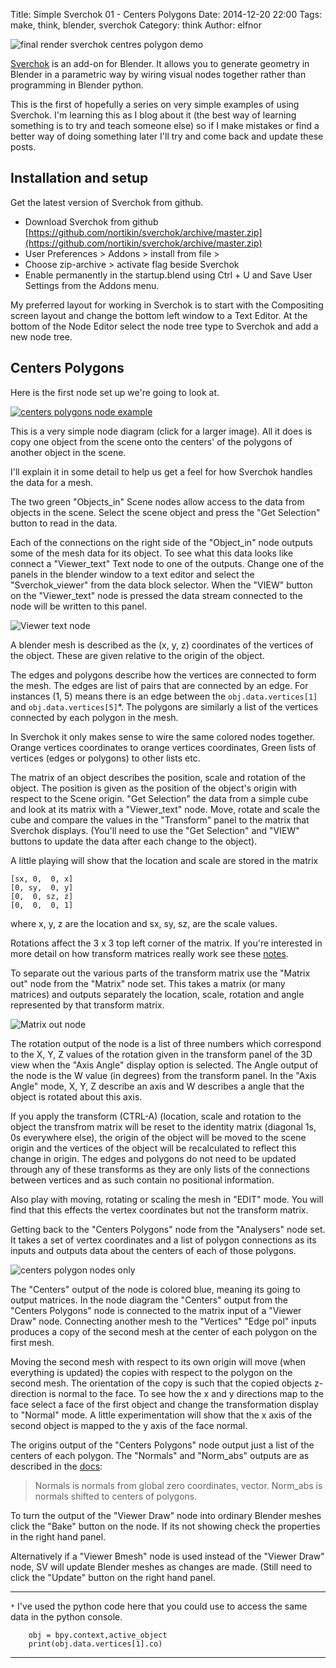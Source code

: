 Title: Simple Sverchok 01 - Centers Polygons
Date: 2014-12-20 22:00
Tags: make, think, blender, sverchok
Category: think
Author: elfnor

![final render sverchok centres polygon demo](./images/centers_polygon_demo_image.png)

[Sverchok](http://nikitron.cc.ua/sverchok_en.html) is an add-on for Blender. It allows you to generate geometry in Blender in a parametric way by wiring visual nodes together rather than programming in Blender python.

This is the first of hopefully a series on very simple examples of using Sverchok. I'm learning this as I blog about it (the best way of learning something is to try and teach someone else) so if I make mistakes or find a better way of doing something later I'll try and come back and update these posts.
 
Installation and setup
--------------

Get the latest version of Sverchok from github.

*  Download Sverchok from github [https://github.com/nortikin/sverchok/archive/master.zip](https://github.com/nortikin/sverchok/archive/master.zip)
*  User Preferences > Addons > install from file >
*  Choose zip-archive > activate flag beside Sverchok
*  Enable permanently in the startup.blend using Ctrl + U and Save User Settings from the  Addons menu. 

My preferred layout for working in Sverchok is to start with the Compositing screen layout and change the bottom left window to a Text Editor. At the bottom of the Node Editor select the node tree type to Sverchok and add a new node tree.

Centers Polygons
--------------

Here is the first node set up we're going to look at.

[![centers polygons node example](images/centers_polygons1.blend_low_res.png)]({filename}/images/centers_polygons1.blend.png)



This is a very simple node diagram (click for a larger image). All it does is copy one object from the scene onto the centers' of the polygons of another object in the scene.

I'll explain it in some detail to help us get a feel for how Sverchok handles the data for a mesh.

The two green "Objects_in" Scene nodes allow access to the data from objects in the scene. Select the scene object and press the "Get Selection" button to read in the data.

Each of the connections on the right side of the "Object_in" node outputs some of the mesh data for its object. To see what this data looks like connect a "Viewer_text" Text node to one of the outputs. Change one of  the panels in the blender window to a  text editor and select  the "Sverchok_viewer" from the data block selector. When the "VIEW" button on the "Viewer_text" node is pressed the data stream connected to the node will be written to this panel.

![Viewer text node](./images/centers_polygons1a.blend.png)


A blender mesh is described as the (x, y, z) coordinates of the vertices of the object. These are given relative to the origin of the object.

The edges and polygons describe how the vertices are connected to form the mesh. The edges are list of pairs that are connected by an edge. For instances (1, 5) means there is an edge between the `obj.data.vertices[1]` and `obj.data.vertices[5]`*. The polygons are similarly a list of the vertices connected by each polygon in the mesh.

In Sverchok it only makes sense to wire the same colored nodes together. Orange vertices coordinates  to orange vertices coordinates, Green lists of vertices (edges or polygons) to other lists etc.

The matrix of an object describes the position, scale and rotation of the object. The position is given as the position of the object's origin with respect to the Scene origin. "Get Selection" the data from a simple cube and look at its matrix with a "Viewer_text" node. Move, rotate and scale the cube and compare the values in the "Transform" panel to the matrix that Sverchok displays. (You'll need to use the "Get Selection" and "VIEW" buttons to update the data after each change to the object).

A little playing will show that the location and scale are stored in the matrix

```
[sx, 0,  0, x]
[0, sy,  0, y]
[0,  0, sz, z]
[0,  0,  0, 1]
```
where x, y, z are the location and sx, sy, sz, are the scale values.

Rotations affect the 3 x 3 top left corner of the matrix. If you're interested in more detail on how transform matrices really work see these [notes](http://www.cs.mtu.edu/~shene/COURSES/cs3621/NOTES/geometry/geo-tran.html).

To separate out the various parts of the transform matrix use the "Matrix out" node from the "Matrix" node set.  This takes a matrix (or many matrices) and outputs separately the location, scale, rotation and angle represented by that transform matrix. 

![Matrix out node](./images/centers_polygons1b.blend.png)

The rotation output of the node is a list of three numbers which correspond to the X, Y, Z values of the rotation given in the transform panel of the 3D view when the "Axis Angle" display option is selected. The Angle  output of the node is the W value (in degrees) from the transform panel. In the "Axis Angle" mode,  X, Y, Z describe an axis and W describes a angle that the object is rotated about this axis. 

If you apply the transform (CTRL-A) (location, scale and rotation to the object the transfrom matrix will be reset to the identity matrix (diagonal 1s, 0s everywhere else), the origin of the object will be moved to the scene origin and the vertices of the object will be recalculated to reflect this change in origin. The edges and polygons do not need to be updated through any of these transforms as they are only lists of the connections between vertices and as such contain no positional information.

Also play with moving, rotating or scaling the mesh in "EDIT" mode. You will find that this effects the vertex coordinates but not the transform matrix.

Getting back to the "Centers Polygons" node from the "Analysers" node set. It takes a set of vertex coordinates and a list of polygon connections as its inputs and outputs data about the centers of each of those polygons.

![centers polygon nodes only](./images/centers_polygons1.blend_diagram.png)

The "Centers" output of the node is colored blue, meaning its going to output matrices. 
In the node diagram the "Centers" output from the "Centers Polygons" node is connected to the matrix input of a "Viewer Draw" node. Connecting another mesh to the "Vertices" "Edge pol" inputs produces a copy of the second mesh at the center of each polygon on the first mesh.

Moving the second mesh with respect to its own origin will move (when everything is updated) the copies with respect to the polygon on the second mesh. The orientation of the copy is such that the copied objects z-direction is normal to the face. To see how the x and y directions map to the face select a face of the first object and change the transformation display to "Normal" mode. A little experimentation will show that the x axis of the second object is mapped to the y axis of the face normal.

The origins output of the "Centers Polygons" node output just a list of the centers of each polygon. The "Normals" and "Norm_abs" outputs are as described in the [docs](http://sverchok.readthedocs.org/en/latest/main.html):

>Normals is normals from global zero coordinates, vector. Norm_abs is normals shifted to centers of polygons. 


To turn the output of the "Viewer Draw" node into ordinary Blender meshes click the "Bake" button on the node. If its not showing check the properties in the right hand panel.

Alternatively if a "Viewer Bmesh" node is used instead of the "Viewer Draw" node, SV will update Blender meshes as changes are made. (Still need to click the "Update" button on the right hand panel.


-------------------------


`*` I've used the python code here that you could use to access the same data in the python console.
```
    obj = bpy.context,active_object
    print(obj.data.vertices[1].co)
```

----------------------------


